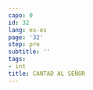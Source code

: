 ```yaml
---
capo: 0
id: 32
lang: es-es
page: '32'
step: pre
subtitle: ''
tags:
- int
title: CANTAD AL SEÑOR
---
```

